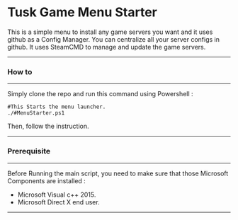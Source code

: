 # Tusk Game Menu Starter

This is a simple menu to install any game servers you want and it uses github as a Config
Manager. You can centralize all your server configs in github. It uses SteamCMD to manage
and update the game servers.
***
### How to
---
Simply clone the repo and run this command using Powershell :

    #This Starts the menu launcher.
    ./#MenuStarter.ps1

Then, follow the instruction.
***
### Prerequisite
---
Before Running the main script, you need to make sure that those Microsoft Components are installed :

- Microsoft Visual c++ 2015.
- Microsoft Direct X end user.
---
